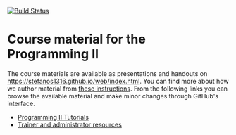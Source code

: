 [![Build Status](https://travis-ci.org/codeandwork/courses.svg?branch=master)](https://travis-ci.org/codeandwork/courses)

# Course material for the Programming II

The course materials are available as presentations and handouts on https://stefanos1316.github.io/web/index.html.
You can find more about how we author material from [these instructions](courses/admin/authoring.md).
From the following links you can browse the available material and make minor changes through GitHub's interface.

* [Programming II Tutorials](web/tutorial-p.html)
* [Trainer and administrator resources](courses/admin.md)

